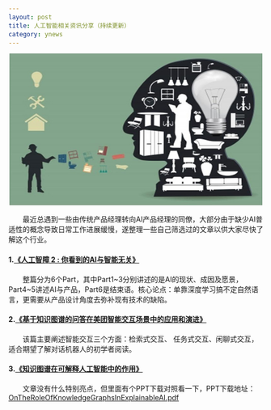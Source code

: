 ```yaml
---
layout: post
title: 人工智能相关资讯分享（持续更新）
category: ynews
---
```


<div align="center">
<img width="500" height="300" src="https://raw.githubusercontent.com/carrylaw/IMG/master/img/sucai42.jpg" /> 
</div> 

&emsp;&emsp;最近总遇到一些由传统产品经理转向AI产品经理的同僚，大部分由于缺少AI普适性的概念导致日常工作进展缓慢，遂整理一些自己筛选过的文章以供大家尽快了解这个行业。          

#### 1.[《人工智障 2 : 你看到的AI与智能无关》](https://www.jiqizhixin.com/articles/2019-01-21-2)      
&emsp;&emsp;整篇分为6个Part，其中Part1~3分别讲述的是AI的现状、成因及愿景，Part4~5讲述AI与产品，Part6是结束语。核心论点：单靠深度学习搞不定自然语言，更需要从产品设计角度去弥补现有技术的缺陷。        

#### 2.[《基于知识图谱的问答在美团智能交互场景中的应用和演进》](https://mp.weixin.qq.com/s/qn8k_6GmvTsW6TF786KWUw)      
&emsp;&emsp;该篇主要阐述智能交互三个方面：检索式交互、 任务式交互、闲聊式交互，适合期望了解对话机器人的初学者阅读。

#### 3.[《知识图谱在可解释人工智能中的作用》](https://mp.weixin.qq.com/s/na_9L-4yi-ocC1OYbrqluw)  
&emsp;&emsp;文章没有什么特别亮点，但里面有个PPT下载对照看一下，PPT下载地址：[OnTheRoleOfKnowledgeGraphsInExplainableAI.pdf](https://github.com/carrylaw/Archive/blob/master/NLP文件夹/OnTheRoleOfKnowledgeGraphsInExplainableAI.pdf)
